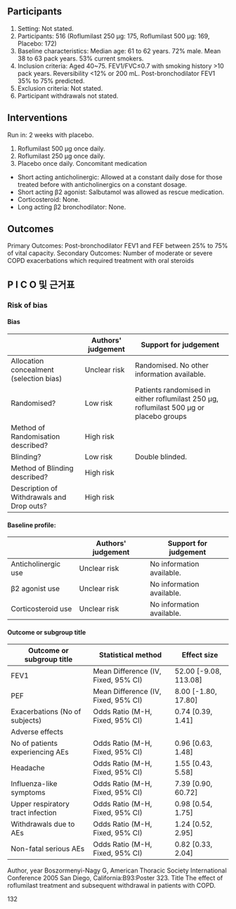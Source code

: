 ## Participants
1) Setting: Not stated.
2) Participants: 516 (Roflumilast 250 μg: 175, Roflumilast 500 μg: 169, Placebo: 172)
3) Baseline characteristics: Median age: 61 to 62 years. 72% male. Mean 38 to 63 pack years. 53% current smokers.
4) Inclusion criteria: Aged 40~75. FEV1/FVC≤0.7 with smoking history >10 pack years. Reversibility <12% or 200 mL. Post-bronchodilator FEV1 35% to 75% predicted.
5) Exclusion criteria: Not stated.
6) Participant withdrawals not stated.

## Interventions
Run in: 2 weeks with placebo.
1) Roflumilast 500 μg once daily.
2) Roflumilast 250 μg once daily.
3) Placebo once daily.
Concomitant medication
- Short acting anticholinergic: Allowed at a constant daily dose for those treated before with anticholinergics on a constant dosage.
- Short acting β2 agonist: Salbutamol was allowed as rescue medication.
- Corticosteroid: None.
- Long acting β2 bronchodilator: None.

## Outcomes
Primary Outcomes: Post-bronchodilator FEV1 and FEF between 25% to 75% of vital capacity.
Secondary Outcomes: Number of moderate or severe COPD exacerbations which required treatment with oral steroids

## P I C O 및 근거표
### Risk of bias
#### Bias
| | Authors' judgement | Support for judgement |
|---|---|---|
| Allocation concealment (selection bias) | Unclear risk | Randomised. No other information available. |
| Randomised? | Low risk | Patients randomised in either roflumilast 250 μg, roflumilast 500 μg or placebo groups |
| Method of Randomisation described? | High risk | |
| Blinding? | Low risk | Double blinded. |
| Method of Blinding described? | High risk | |
| Description of Withdrawals and Drop outs? | High risk | |

#### Baseline profile:
| | Authors' judgement | Support for judgement |
|---|---|---|
| Anticholinergic use | Unclear risk | No information available. |
| β2 agonist use | Unclear risk | No information available. |
| Corticosteroid use | Unclear risk | No information available. |

#### Outcome or subgroup title
| Outcome or subgroup title | Statistical method | Effect size |
|---|---|---|
| FEV1 | Mean Difference (IV, Fixed, 95% CI) | 52.00 [-9.08, 113.08] |
| PEF | Mean Difference (IV, Fixed, 95% CI) | 8.00 [-1.80, 17.80] |
| Exacerbations (No of subjects) | Odds Ratio (M-H, Fixed, 95% CI) | 0.74 [0.39, 1.41] |
| Adverse effects | | |
| No of patients experiencing AEs | Odds Ratio (M-H, Fixed, 95% CI) | 0.96 [0.63, 1.48] |
| Headache | Odds Ratio (M-H, Fixed, 95% CI) | 1.55 [0.43, 5.58] |
| Influenza-like symptoms | Odds Ratio (M-H, Fixed, 95% CI) | 7.39 [0.90, 60.72] |
| Upper respiratory tract infection | Odds Ratio (M-H, Fixed, 95% CI) | 0.98 [0.54, 1.75] |
| Withdrawals due to AEs | Odds Ratio (M-H, Fixed, 95% CI) | 1.24 [0.52, 2.95] |
| Non-fatal serious AEs | Odds Ratio (M-H, Fixed, 95% CI) | 0.82 [0.33, 2.04] |

Author, year Boszormenyi-Nagy G, American Thoracic Society International Conference 2005 San Diego, California:B93:Poster 323.
Title The effect of roflumilast treatment and subsequent withdrawal in patients with COPD.

<PAGE>132